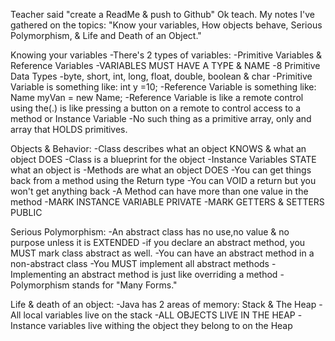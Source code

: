 Teacher said "create a ReadMe & push to Github" Ok teach.
My notes I've gathered on the topics: "Know your variables, How objects behave, Serious Polymorphism, & Life and Death of an Object."

Knowing your variables
-There's 2 types of variables:
-Primitive Variables & Reference Variables
-VARIABLES MUST HAVE A TYPE & NAME
-8 Primitive Data Types
-byte, short, int, long, float, double, boolean & char
-Primitive Variable is something like: int y =10;
-Reference Variable is something like: Name myVan = new Name;
-Reference Variable is like a remote control using the(.) is like pressing a button on a remote to control access to a method or Instance Variable
-No such thing as a primitive array, only and array that HOLDS primitives.

Objects & Behavior:
-Class describes what an object KNOWS & what an object DOES
-Class is a blueprint for the object
-Instance Variables STATE what an object is
-Methods are what an object DOES
-You can get things back from a method using the Return type
-You can VOID a return but you won't get anything back
-A Method can have more than one value in the method
-MARK INSTANCE VARIABLE PRIVATE
-MARK GETTERS & SETTERS PUBLIC

Serious Polymorphism:
-An abstract class has no use,no value & no purpose unless it is EXTENDED
-if you declare an abstract method, you MUST mark class abstract as well.
-You can have an abstract method in a non-abstract class
-You MUST implement all abstract methods
-Implementing an abstract method is just like overriding a method
-Polymorphism stands for "Many Forms."

Life & death of an object:
-Java has 2 areas of memory: Stack & The Heap
-All local variables live on the stack
-ALL OBJECTS LIVE IN THE HEAP
-Instance variables live withing the object they belong to on the Heap

